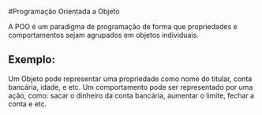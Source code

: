 #Programação Orientada a Objeto

A POO é um paradigma de programação de forma que propriedades e comportamentos sejam agrupados em objetos individuais.

## Exemplo:
Um Objeto pode representar uma propriedade como nome do titular, conta bancária, idade, e etc. Um comportamento pode ser representado por uma ação, como: sacar o dinheiro da conta bancária, aumentar o limite, fechar a conta e etc.


